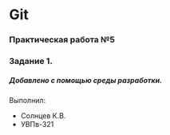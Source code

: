 # Git
### Практическая работа №5
### Задание 1.
##### Добавлено с помощью среды разработки.
Выполнил:
* Солнцев К.В.
* УВПв-321
